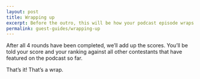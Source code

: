 ```yaml
---
layout: post
title: Wrapping up
excerpt: Before the outro, this will be how your podcast episode wraps up.
permalink: guest-guides/wrapping-up
---
```


After all 4 rounds have been completed, we’ll add up the scores.  You’ll be told your score and your ranking against all other contestants that have featured on the podcast so far.

That’s it! That’s a wrap.
